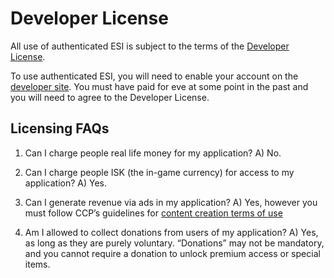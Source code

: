 # Developer License
All use of authenticated ESI is subject to the terms of the [Developer License](https://developers.eveonline.com/resource/license-agreement).

To use authenticated ESI, you will need to enable your account on the [developer site](https://developers.eveonline.com). You must have paid for eve at some point in the past and you will need to agree to the Developer License.

## Licensing FAQs
1) Can I charge people real life money for my application?
A) No.

2) Can I charge people ISK (the in-game currency) for access to my application?
A) Yes.

3) Can I generate revenue via ads in my application?
A) Yes, however you must follow CCP’s guidelines for [content creation terms of use](https://community.eveonline.com/support/policies/eve-online-content-creation-terms-of-use-en/)

4) Am I allowed to collect donations from users of my application?
A) Yes, as long as they are purely voluntary. “Donations” may not be mandatory, and you cannot require a donation to unlock premium access or special items.
